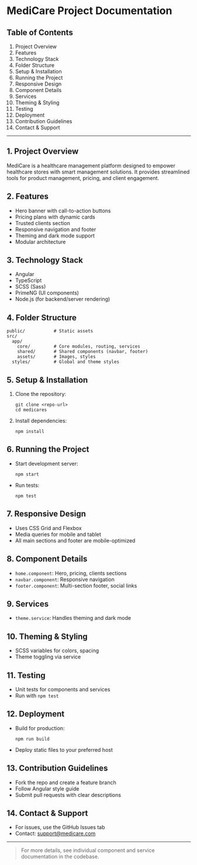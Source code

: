 # MediCare Project Documentation

## Table of Contents
1. Project Overview
2. Features
3. Technology Stack
4. Folder Structure
5. Setup & Installation
6. Running the Project
7. Responsive Design
8. Component Details
9. Services
10. Theming & Styling
11. Testing
12. Deployment
13. Contribution Guidelines
14. Contact & Support

---

## 1. Project Overview
MediCare is a healthcare management platform designed to empower healthcare stores with smart management solutions. It provides streamlined tools for product management, pricing, and client engagement.

## 2. Features
- Hero banner with call-to-action buttons
- Pricing plans with dynamic cards
- Trusted clients section
- Responsive navigation and footer
- Theming and dark mode support
- Modular architecture

## 3. Technology Stack
- Angular
- TypeScript
- SCSS (Sass)
- PrimeNG (UI components)
- Node.js (for backend/server rendering)

## 4. Folder Structure
```
public/           # Static assets
src/
  app/
    core/         # Core modules, routing, services
    shared/       # Shared components (navbar, footer)
    assets/       # Images, styles
  styles/         # Global and theme styles
```

## 5. Setup & Installation
1. Clone the repository:
   ```
   git clone <repo-url>
   cd medicares
   ```
2. Install dependencies:
   ```
   npm install
   ```

## 6. Running the Project
- Start development server:
  ```
  npm start
  ```
- Run tests:
  ```
  npm test
  ```

## 7. Responsive Design
- Uses CSS Grid and Flexbox
- Media queries for mobile and tablet
- All main sections and footer are mobile-optimized

## 8. Component Details
- `home.component`: Hero, pricing, clients sections
- `navbar.component`: Responsive navigation
- `footer.component`: Multi-section footer, social links

## 9. Services
- `theme.service`: Handles theming and dark mode

## 10. Theming & Styling
- SCSS variables for colors, spacing
- Theme toggling via service

## 11. Testing
- Unit tests for components and services
- Run with `npm test`

## 12. Deployment
- Build for production:
  ```
  npm run build
  ```
- Deploy static files to your preferred host

## 13. Contribution Guidelines
- Fork the repo and create a feature branch
- Follow Angular style guide
- Submit pull requests with clear descriptions

## 14. Contact & Support
- For issues, use the GitHub Issues tab
- Contact: support@medicare.com

---

> For more details, see individual component and service documentation in the codebase.
